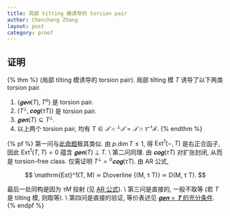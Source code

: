 ```yaml
---
title: 局部 tilting 模诱导的 torsion pair
author: Chencheng Zhang
layout: post
category: proof
---
```


## 证明

{% thm %}
(局部 tilting 模诱导的 torsion pair). 局部 tilting 模 $T$ 诱导了以下两类 torsion pair.

1. $(𝐠𝐞𝐧(T), T^o)$ 是 torsion pair.
2. $(T^⟂, 𝐜𝐨𝐠(τT))$ 是 torsion pair.
3. $𝐠𝐞𝐧(T) ⊆ T^⟂$.
4. 以上两个 torsion pair, 均有 $T ∈ 𝒯 ∩ {}^⟂𝒯 = 𝒯 ∩ τ⁻¹ ℱ$.
{% endthm %}

{% pf %}
第一问与[此命题](Gen_Eq_T)极其类似. 由 $p.\dim T ≤ 1$, 得 $\mathrm{Ext}^1(-, T)$ 是右正合函子, 因此 $\mathrm{Ext}^1(T,T) = 0$ 蕴含 $𝐠𝐞𝐧(T) ⟂ T$.
\\
第二问同理. 由 $𝐜𝐨𝐠(τT)$ 对扩张封闭, 从而是 torsion-free class. 仅需证明 $T^⟂ = {}^o𝐜𝐨𝐠(τT)$. 由 AR 公式,

$$
\mathrm{Ext}^1(T, M) ≃ D\overline {(M, τ T)} ≃ D(M, τ T).
$$

最后一处同构是因为 $τ M$ 投射 (见 [AR 公式](AR_Formula)).
\\
第三问是直接的, 一般不取等 (若 $T$ 是 tilting 模, 则取等).
\\
第四问是直接的验证, 等价表述见 [$𝐠𝐞𝐧 = 𝐓$ 的充分条件](Gen_Eq_T).
{% endpf %}
